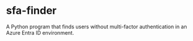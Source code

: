 # sfa-finder
A Python program that finds users without multi-factor authentication in an Azure Entra ID environment.
